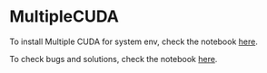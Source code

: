 # MultipleCUDA
To install Multiple CUDA for system env, check the notebook [here](https://github.com/siyanhu/MultipleCUDA/blob/main/Notebook.md).

To check bugs and solutions, check the notebook [here](https://github.com/siyanhu/MultipleCUDA/blob/main/debug.md).

